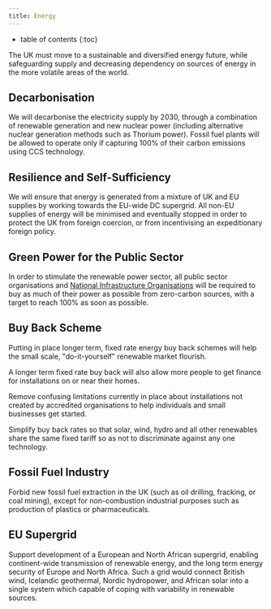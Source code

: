 ```yaml
---
title: Energy
---
```


* table of contents
{:toc}

The UK must move to a sustainable and diversified energy future, while safeguarding
supply and decreasing dependency on sources of energy in the more volatile areas of
the world.

## Decarbonisation

We will decarbonise the electricity supply by 2030, through a combination of renewable generation and new nuclear
power (including alternative nuclear generation methods such as Thorium power). Fossil fuel plants will be allowed to operate only if capturing 100% of their carbon emissions using CCS technology.

## Resilience and Self-Sufficiency

We will ensure that energy is generated from a mixture of UK and EU supplies by working towards the EU-wide DC supergrid. All non-EU supplies of energy will be minimised and eventually stopped in order to protect the UK from foreign coercion, or from incentivising an expeditionary foreign policy.  

## Green Power for the Public Sector

In order to stimulate the renewable power sector, all public sector organisations and [National Infrastructure Organisations](infrastructure.html) will be required to buy as much of their power as possible from zero-carbon sources, with a target to reach 100% as soon as possible.

## Buy Back Scheme

Putting in place longer term, fixed rate energy buy back schemes will help the small scale, "do-it-yourself" renewable market flourish.

A longer term fixed rate buy back will also allow more people to get finance for installations on or near their homes.

Remove confusing limitations currently in place about installations not created by accredited organisations to help individuals and small businesses get started.

Simplify buy back rates so that solar, wind, hydro and all other renewables share the same fixed tariff so as not to discriminate against any one technology.

## Fossil Fuel Industry

Forbid new fossil fuel extraction in the UK (such as oil drilling, fracking, or coal mining), except for non-combustion industrial purposes such as production of plastics or pharmaceuticals.

## EU Supergrid

Support development of a European and North African supergrid, enabling continent-wide transmission of renewable energy, and the long term energy security of Europe and North Africa. Such a grid would connect British 
wind, Icelandic geothermal, Nordic hydropower, and African solar into a single system which capable of coping with variability in renewable sources.